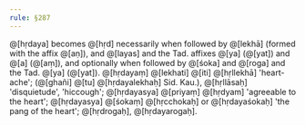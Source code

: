 ```yaml
---
rule: §287
---
```


@[hṛdaya] becomes @[hṛd] necessarily when followed by @[lekhā] (formed with the affix @[aṇ]), and @[layas] and the Tad. affixes @[ya] (@[yat]) and @[a] (@[aṃ]), and optionally when followed by @[śoka] and @[roga] and the Tad. @[ya] (@[yat]). @[hṛdayaṃ] @[lekhati] @[iti] @[hṛllekhā] 'heart-ache'; (@[ghañi] @[tu] @[hṛdayalekhaḥ] Sid. Kau.), @[hṛllāsaḥ] 'disquietude', 'hiccough'; @[hṛdayasya] @[priyaṃ] @[hṛdyam] 'agreeable to the heart'; @[hṛdayasya] @[śokaṃ] @[hṛcchokaḥ] or @[hṛdayaśokaḥ] 'the pang of the heart'; @[hṛdrogaḥ], @[hṛdayarogaḥ].